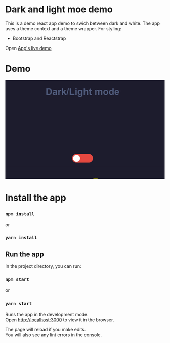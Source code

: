 # Dark and light moe demo

This is a demo react app demo to swich between dark and white.
The app uses a theme context and a theme wrapper.
For styling:

- Bootstrap and Reactstrap

Open [App's live demo](https://dark-mode-demo-gamma.vercel.app/)

# Demo

![App's demo](public/demo.gif)

# Install the app

### `npm install`

or

### `yarn install`

## Run the app

In the project directory, you can run:

### `npm start`

or

### `yarn start`

Runs the app in the development mode.\
Open [http://localhost:3000](http://localhost:3000) to view it in the browser.

The page will reload if you make edits.\
You will also see any lint errors in the console.
